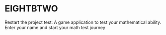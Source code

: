# EIGHTBTWO
Restart the project test: A game application to test your mathematical ability. Enter your name and start your math test journey
